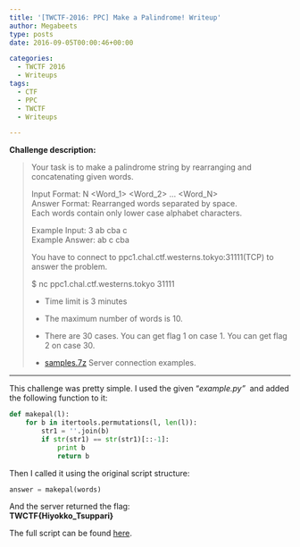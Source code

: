 ```yaml
---
title: '[TWCTF-2016: PPC] Make a Palindrome! Writeup'
author: Megabeets
type: posts
date: 2016-09-05T00:00:46+00:00

categories:
  - TWCTF 2016
  - Writeups
tags:
  - CTF
  - PPC
  - TWCTF
  - Writeups

---
```

**Challenge description:**


> Your task is to make a palindrome string by rearranging and concatenating given words. 
>      
> Input Format: N <Word_1> <Word_2> ... <Word_N>  
> Answer Format: Rearranged words separated by space.  
> Each words contain only lower case alphabet characters.  
>      
> Example Input: 3 ab cba c  
> Example Answer: ab c cba  
>      
>      
> You have to connect to ppc1.chal.ctf.westerns.tokyo:31111(TCP) to answer the problem.  
>      
> $ nc ppc1.chal.ctf.westerns.tokyo 31111  
> * Time limit is 3 minutes
> * The maximum number of words is 10.       
> * There are 30 cases. You can get flag 1 on case 1. You can get flag 2 on case 30.
> 
> * <a class="attachment" href="https://twctf7qygt6ujk.azureedge.n./samples.7z-663f3427d93add2142cbce3bdf1181107ae83866d60a2b8830e911612d080eaf" target="_blank">samples.7z</a> Server connection examples.

* * *

This challenge was pretty simple. I used the given &#8220;_example.py&#8221;_  and added the following function to it:

```python
def makepal(l):
	for b in itertools.permutations(l, len(l)):
		str1 = ''.join(b)
		if str(str1) == str(str1)[::-1]:
			print b
			return b
```


Then I called it using the original script structure:

```python
answer = makepal(words)
```


And the server returned the flag:  
**TWCTF{Hiyokko_Tsuppari}**

The full script can be found <a href="https://gist.github.com/ITAYC0HEN/b88bfd6578bde4dcbe236f8ea67f24b7" target="_blank">here</a>.

